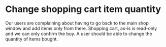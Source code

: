 # Change shopping cart item quantity

Our users are complaining about having to go back to the main shop window and add items only from there.
Shopping cart, as-is is read-only and we can only confirm the buy.
A user should be able to change the quantity of items bought.